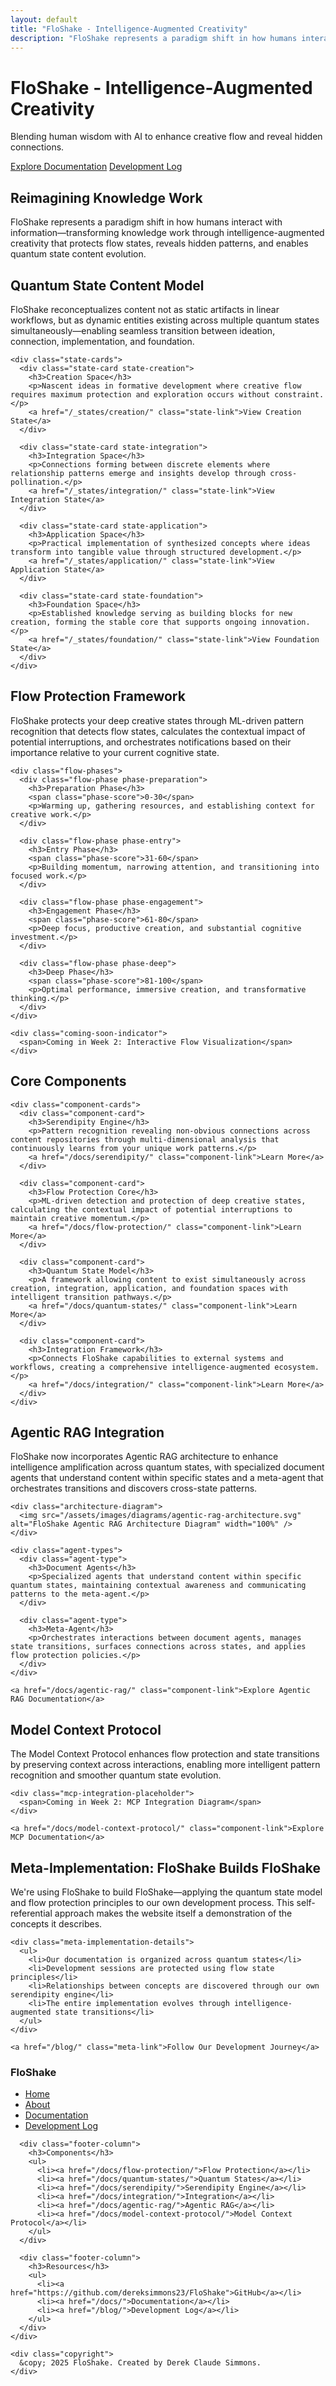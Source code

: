 ```yaml
---
layout: default
title: "FloShake - Intelligence-Augmented Creativity"
description: "FloShake represents a paradigm shift in how humans interact with information—transcending traditional content management to establish a new category of intelligence-augmented creativity."
---
```


<div class="hero-section">
  <h1>FloShake - Intelligence-Augmented Creativity</h1>
  <p class="lead">Blending human wisdom with AI to enhance creative flow and reveal hidden connections.</p>
  <div class="cta-buttons">
    <a href="/docs/" class="btn btn-primary">Explore Documentation</a>
    <a href="/blog/" class="btn btn-secondary">Development Log</a>
  </div>
</div>

<!-- Main navigation is included in the header -->

<section class="intro-section">
  <div class="container">
    <h2>Reimagining Knowledge Work</h2>
    <p>FloShake represents a paradigm shift in how humans interact with information—transforming knowledge work through intelligence-augmented creativity that protects flow states, reveals hidden patterns, and enables quantum state content evolution.</p>
  </div>
</section>

<section class="quantum-states-section">
  <div class="container">
    <h2>Quantum State Content Model</h2>
    <p>FloShake reconceptualizes content not as static artifacts in linear workflows, but as dynamic entities existing across multiple quantum states simultaneously—enabling seamless transition between ideation, connection, implementation, and foundation.</p>
    
    <div class="state-cards">
      <div class="state-card state-creation">
        <h3>Creation Space</h3>
        <p>Nascent ideas in formative development where creative flow requires maximum protection and exploration occurs without constraint.</p>
        <a href="/_states/creation/" class="state-link">View Creation State</a>
      </div>
      
      <div class="state-card state-integration">
        <h3>Integration Space</h3>
        <p>Connections forming between discrete elements where relationship patterns emerge and insights develop through cross-pollination.</p>
        <a href="/_states/integration/" class="state-link">View Integration State</a>
      </div>
      
      <div class="state-card state-application">
        <h3>Application Space</h3>
        <p>Practical implementation of synthesized concepts where ideas transform into tangible value through structured development.</p>
        <a href="/_states/application/" class="state-link">View Application State</a>
      </div>
      
      <div class="state-card state-foundation">
        <h3>Foundation Space</h3>
        <p>Established knowledge serving as building blocks for new creation, forming the stable core that supports ongoing innovation.</p>
        <a href="/_states/foundation/" class="state-link">View Foundation State</a>
      </div>
    </div>
  </div>
</section>

<section class="flow-protection-section">
  <div class="container">
    <h2>Flow Protection Framework</h2>
    <p>FloShake protects your deep creative states through ML-driven pattern recognition that detects flow states, calculates the contextual impact of potential interruptions, and orchestrates notifications based on their importance relative to your current cognitive state.</p>
    
    <div class="flow-phases">
      <div class="flow-phase phase-preparation">
        <h3>Preparation Phase</h3>
        <span class="phase-score">0-30</span>
        <p>Warming up, gathering resources, and establishing context for creative work.</p>
      </div>
      
      <div class="flow-phase phase-entry">
        <h3>Entry Phase</h3>
        <span class="phase-score">31-60</span>
        <p>Building momentum, narrowing attention, and transitioning into focused work.</p>
      </div>
      
      <div class="flow-phase phase-engagement">
        <h3>Engagement Phase</h3>
        <span class="phase-score">61-80</span>
        <p>Deep focus, productive creation, and substantial cognitive investment.</p>
      </div>
      
      <div class="flow-phase phase-deep">
        <h3>Deep Phase</h3>
        <span class="phase-score">81-100</span>
        <p>Optimal performance, immersive creation, and transformative thinking.</p>
      </div>
    </div>
    
    <div class="coming-soon-indicator">
      <span>Coming in Week 2: Interactive Flow Visualization</span>
    </div>
  </div>
</section>

<section class="components-section">
  <div class="container">
    <h2>Core Components</h2>
    
    <div class="component-cards">
      <div class="component-card">
        <h3>Serendipity Engine</h3>
        <p>Pattern recognition revealing non-obvious connections across content repositories through multi-dimensional analysis that continuously learns from your unique work patterns.</p>
        <a href="/docs/serendipity/" class="component-link">Learn More</a>
      </div>
      
      <div class="component-card">
        <h3>Flow Protection Core</h3>
        <p>ML-driven detection and protection of deep creative states, calculating the contextual impact of potential interruptions to maintain creative momentum.</p>
        <a href="/docs/flow-protection/" class="component-link">Learn More</a>
      </div>
      
      <div class="component-card">
        <h3>Quantum State Model</h3>
        <p>A framework allowing content to exist simultaneously across creation, integration, application, and foundation spaces with intelligent transition pathways.</p>
        <a href="/docs/quantum-states/" class="component-link">Learn More</a>
      </div>
      
      <div class="component-card">
        <h3>Integration Framework</h3>
        <p>Connects FloShake capabilities to external systems and workflows, creating a comprehensive intelligence-augmented ecosystem.</p>
        <a href="/docs/integration/" class="component-link">Learn More</a>
      </div>
    </div>
  </div>
</section>

<section class="agentic-rag-section">
  <div class="container">
    <h2>Agentic RAG Integration</h2>
    <p>FloShake now incorporates Agentic RAG architecture to enhance intelligence amplification across quantum states, with specialized document agents that understand content within specific states and a meta-agent that orchestrates transitions and discovers cross-state patterns.</p>
    
    <div class="architecture-diagram">
      <img src="/assets/images/diagrams/agentic-rag-architecture.svg" alt="FloShake Agentic RAG Architecture Diagram" width="100%" />
    </div>
    
    <div class="agent-types">
      <div class="agent-type">
        <h3>Document Agents</h3>
        <p>Specialized agents that understand content within specific quantum states, maintaining contextual awareness and communicating patterns to the meta-agent.</p>
      </div>
      
      <div class="agent-type">
        <h3>Meta-Agent</h3>
        <p>Orchestrates interactions between document agents, manages state transitions, surfaces connections across states, and applies flow protection policies.</p>
      </div>
    </div>
    
    <a href="/docs/agentic-rag/" class="component-link">Explore Agentic RAG Documentation</a>
  </div>
</section>

<section class="mcp-section">
  <div class="container">
    <h2>Model Context Protocol</h2>
    <p>The Model Context Protocol enhances flow protection and state transitions by preserving context across interactions, enabling more intelligent pattern recognition and smoother quantum state evolution.</p>
    
    <div class="mcp-integration-placeholder">
      <span>Coming in Week 2: MCP Integration Diagram</span>
    </div>
    
    <a href="/docs/model-context-protocol/" class="component-link">Explore MCP Documentation</a>
  </div>
</section>

<section class="meta-implementation-section">
  <div class="container">
    <h2>Meta-Implementation: FloShake Builds FloShake</h2>
    <p>We're using FloShake to build FloShake—applying the quantum state model and flow protection principles to our own development process. This self-referential approach makes the website itself a demonstration of the concepts it describes.</p>
    
    <div class="meta-implementation-details">
      <ul>
        <li>Our documentation is organized across quantum states</li>
        <li>Development sessions are protected using flow state principles</li>
        <li>Relationships between concepts are discovered through our own serendipity engine</li>
        <li>The entire implementation evolves through intelligence-augmented state transitions</li>
      </ul>
    </div>
    
    <a href="/blog/" class="meta-link">Follow Our Development Journey</a>
  </div>
</section>

<footer class="site-footer">
  <div class="container">
    <div class="footer-columns">
      <div class="footer-column">
        <h3>FloShake</h3>
        <ul>
          <li><a href="/">Home</a></li>
          <li><a href="/about/">About</a></li>
          <li><a href="/docs/">Documentation</a></li>
          <li><a href="/blog/">Development Log</a></li>
        </ul>
      </div>
      
      <div class="footer-column">
        <h3>Components</h3>
        <ul>
          <li><a href="/docs/flow-protection/">Flow Protection</a></li>
          <li><a href="/docs/quantum-states/">Quantum States</a></li>
          <li><a href="/docs/serendipity/">Serendipity Engine</a></li>
          <li><a href="/docs/integration/">Integration</a></li>
          <li><a href="/docs/agentic-rag/">Agentic RAG</a></li>
          <li><a href="/docs/model-context-protocol/">Model Context Protocol</a></li>
        </ul>
      </div>
      
      <div class="footer-column">
        <h3>Resources</h3>
        <ul>
          <li><a href="https://github.com/dereksimmons23/FloShake">GitHub</a></li>
          <li><a href="/docs/">Documentation</a></li>
          <li><a href="/blog/">Development Log</a></li>
        </ul>
      </div>
    </div>
    
    <div class="copyright">
      &copy; 2025 FloShake. Created by Derek Claude Simmons.
    </div>
  </div>
</footer>